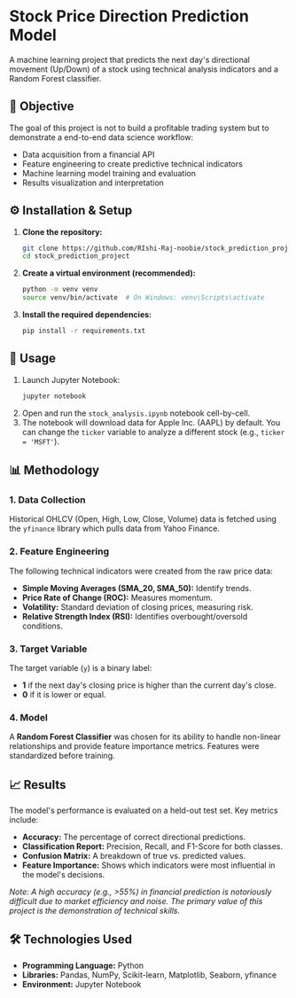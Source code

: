 # Stock Price Direction Prediction Model

A machine learning project that predicts the next day's directional movement (Up/Down) of a stock using technical analysis indicators and a Random Forest classifier.

## 🎯 Objective

The goal of this project is not to build a profitable trading system but to demonstrate a end-to-end data science workflow:
*   Data acquisition from a financial API
*   Feature engineering to create predictive technical indicators
*   Machine learning model training and evaluation
*   Results visualization and interpretation

## ⚙️ Installation & Setup

1.  **Clone the repository:**
    ```bash
    git clone https://github.com/RIshi-Raj-noobie/stock_prediction_project.git
    cd stock_prediction_project
    ```

2.  **Create a virtual environment (recommended):**
    ```bash
    python -m venv venv
    source venv/bin/activate  # On Windows: venv\Scripts\activate
    ```

3.  **Install the required dependencies:**
    ```bash
    pip install -r requirements.txt
    ```

## 🚀 Usage

1.  Launch Jupyter Notebook:
    ```bash
    jupyter notebook
    ```
2.  Open and run the `stock_analysis.ipynb` notebook cell-by-cell.
3.  The notebook will download data for Apple Inc. (AAPL) by default. You can change the `ticker` variable to analyze a different stock (e.g., `ticker = 'MSFT'`).

## 📊 Methodology

### 1. Data Collection
Historical OHLCV (Open, High, Low, Close, Volume) data is fetched using the `yfinance` library which pulls data from Yahoo Finance.

### 2. Feature Engineering
The following technical indicators were created from the raw price data:
*   **Simple Moving Averages (SMA_20, SMA_50):** Identify trends.
*   **Price Rate of Change (ROC):** Measures momentum.
*   **Volatility:** Standard deviation of closing prices, measuring risk.
*   **Relative Strength Index (RSI):** Identifies overbought/oversold conditions.

### 3. Target Variable
The target variable (`y`) is a binary label:
*   **1** if the next day's closing price is higher than the current day's close.
*   **0** if it is lower or equal.

### 4. Model
A **Random Forest Classifier** was chosen for its ability to handle non-linear relationships and provide feature importance metrics. Features were standardized before training.

## 📈 Results

The model's performance is evaluated on a held-out test set. Key metrics include:
*   **Accuracy:** The percentage of correct directional predictions.
*   **Classification Report:** Precision, Recall, and F1-Score for both classes.
*   **Confusion Matrix:** A breakdown of true vs. predicted values.
*   **Feature Importance:** Shows which indicators were most influential in the model's decisions.

*Note: A high accuracy (e.g., >55%) in financial prediction is notoriously difficult due to market efficiency and noise. The primary value of this project is the demonstration of technical skills.*

## 🛠️ Technologies Used

*   **Programming Language:** Python
*   **Libraries:** Pandas, NumPy, Scikit-learn, Matplotlib, Seaborn, yfinance
*   **Environment:** Jupyter Notebook


